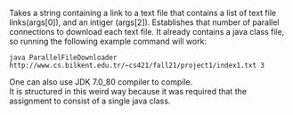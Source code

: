Takes a string containing a link to a text file that contains a list of text file links(args[0]), and an intiger (args[2]). Establishes that number of parallel connections to download each text file. It already contains a java class file, so running the following example command will work:
```
java ParallelFileDownloader http://www.cs.bilkent.edu.tr/~cs421/fall21/project1/index1.txt 3
```
One can also use JDK 7.0_80 compiler to compile.\
It is structured in this weird way because it was required that the assignment to consist of a single java class.
